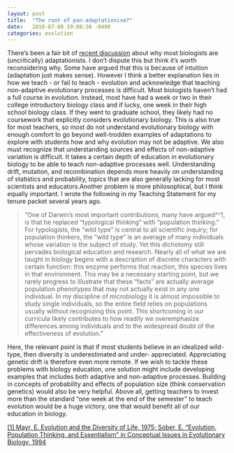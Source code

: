 ```yaml
---
layout: post
title:  "The root of pan-adaptationism?"
date:   2018-07-08 19:08:30 -0400
categories: evolution
---
```


There’s been a fair bit of [recent discussion](http://sandwalk.blogspot.com/2017/01/why.html) about why most biologists are (uncritically) adaptationists. I don’t dispute this but think it’s worth reconsidering why. Some have argued that this is because of intuition (adaptation just makes sense). However I think a better explanation lies in how we teach - or fail to teach - evolution and acknowledge that teaching non-adaptive evolutionary processes is difficult. Most biologists haven’t had a full course in evolution. Instead, most have had a week or two in their college introductory biology class and if lucky, one week in their high school biology class. If they went to graduate school, they likely had no coursework that explicitly considers evolutionary biology. This is also true for most teachers, so most do not understand evolutionary biology with enough comfort to go beyond well-trodden examples of adaptations to explore with students how and why evolution may not be adaptive.  We also must recognize that understanding sources and effects of non-adaptive variation is difficult. It takes a certain depth of education in evolutionary biology to be able to teach non-adaptive processes well. Understanding drift, mutation, and recombination depends more heavily on understanding of statistics and probability, topics that are also generally lacking for most scientists and educators.Another problem is more philosophical, but I think equally important. I wrote the following in my Teaching Statement for my tenure packet several years ago.

>“One of Darwin’s most important contributions, many have argued^^1, is that he replaced “typological thinking” with “population thinking.” For typologists, the “wild type” is central to all scientific inquiry; for population thinkers, the “wild type” is an average of many individuals whose variation is the subject of study. Yet this dichotomy still pervades biological education and research. Nearly all of what we are taught in biology begins with a description of discrete characters with certain function: this enzyme performs that reaction, this species lives in that environment. This may be a necessary starting point, but we rarely progress to illustrate that these “facts” are actually average population phenotypes that may not actually exist in any one individual. In my discipline of microbiology it is almost impossible to study single individuals, so the entire field relies on populations usually without recognizing this point. This shortcoming in our curricula likely contributes to how readily we overemphasize differences among individuals and to the widespread doubt of the effectiveness of evolution.”

Here, the relevant point is that if most students believe in an idealized wild-type, then diversity is underestimated and under- appreciated. Appreciating genetic drift is therefore even more remote. If we wish to tackle these problems with biology education, one solution might include developing examples that includes both adaptive and non-adaptive processes. Building in concepts of probability and effects of population size (think conservation genetics) would also be very helpful. Above all, getting teachers to invest more than the standard “one week at the end of the semester” to teach evolution would be a huge victory, one that would benefit all of our education in biology.

[[1] Mayr, E. Evolution and the Diversity of Life, 1975; Sober, E. “Evolution, Population Thinking, and Essentialism” in Conceptual Issues in Evolutionary Biology, 1994](http://faculty.arts.ubc.ca/jbeatty/Sober1980.pdf) 